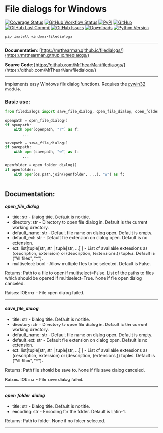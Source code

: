 # File dialogs for Windows

[![Coverage Status][coverage-badge]][coverage]
[![GitHub Workflow Status][status-badge]][status]
[![PyPI][pypi-badge]][pypi]
[![GitHub][licence-badge]][licence]
[![GitHub Last Commit][repo-badge]][repo]
[![GitHub Issues][issues-badge]][issues]
[![Downloads][downloads-badge]][pypi]
[![Python Version][version-badge]][pypi]

```shell
pip install windows-filedialogs
```

---

**Documentation**: [https://mrthearman.github.io/filedialogs/](https://mrthearman.github.io/filedialogs/)

**Source Code**: [https://github.com/MrThearMan/filedialogs/](https://github.com/MrThearMan/filedialogs/)

---

Implements easy Windows file dialog functions. Requires the [pywin32](https://pypi.org/project/pywin32/) module.

### Basic use:

```python
from filedialogs import save_file_dialog, open_file_dialog, open_folder_dialog

openpath = open_file_dialog()
if openpath:
    with open(openpath, "r") as f:
        ...

savepath = save_file_dialog()
if savepath:
    with open(savepath, "w") as f:
        ...

openfolder = open_folder_dialog()
if openfolder:
    with open(os.path.join(openfolder, ...), "w") as f:
        ...
```

## Documentation:

#### *open_file_dialog*
* title: str - Dialog title. Default is no title.
* directory: str - Directory to open file dialog in. Default is the current working directory.
* default_name: str - Default file name on dialog open. Default is empty.
* default_ext: str - Default file extension on dialog open. Default is no extension.
* ext: list[tuple[str, str | tuple[str, ...]]] - List of available extensions as (description, extension) or (description, (extensions,)) tuples. Default is ("All files", "*").
* multiselect: bool - Allow multiple files to be selected. Default is False.

Returns: Path to a file to open if multiselect=False. List of the paths to files which should be opened if multiselect=True. None if file open dialog canceled.

Raises: IOError - File open dialog failed.

---

#### *save_file_dialog*
* title: str - Dialog title. Default is no title.
* directory: str - Directory to open file dialog in. Default is the current working directory.
* default_name: str - Default file name on dialog open. Default is empty.
* default_ext: str - Default file extension on dialog open. Default is no extension.
* ext: list[tuple[str, str | tuple[str, ...]]] - List of available extensions as (description, extension) or (description, (extensions,)) tuples. Default is ("All files", "*").

Returns: Path file should be save to. None if file save dialog canceled.

Raises: IOError - File save dialog failed.

---

#### *open_folder_dialog*
* title: str - Dialog title. Default is no title.
* encoding: str - Encoding for the folder. Default is Latin-1.

Returns: Path to folder. None if no folder selected.

---

[coverage-badge]: https://coveralls.io/repos/github/MrThearMan/filedialogs/badge.svg?branch=master
[status-badge]: https://img.shields.io/github/actions/workflow/status/MrThearMan/filedialogs/test.yml?branch=master
[pypi-badge]: https://img.shields.io/pypi/v/windows-filedialogs
[licence-badge]: https://img.shields.io/github/license/MrThearMan/filedialogs
[repo-badge]: https://img.shields.io/github/last-commit/MrThearMan/filedialogs
[issues-badge]: https://img.shields.io/github/issues-raw/MrThearMan/filedialogs
[version-badge]: https://img.shields.io/pypi/pyversions/windows-filedialogs
[downloads-badge]: https://img.shields.io/pypi/dm/windows-filedialogs

[coverage]: https://coveralls.io/github/MrThearMan/filedialogs?branch=master
[status]: https://github.com/MrThearMan/filedialogs/actions/workflows/test.yml
[pypi]: https://pypi.org/project/windows-filedialogs
[licence]: https://github.com/MrThearMan/filedialogs/blob/master/LICENSE
[repo]: https://github.com/MrThearMan/filedialogs/commits/master
[issues]: https://github.com/MrThearMan/filedialogs/issues
